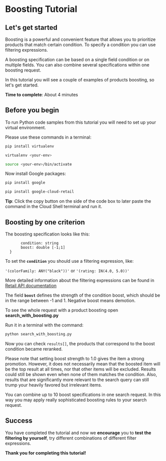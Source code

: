 # **Boosting Tutorial**

## Let's get started

Boosting is a powerful and convenient feature that allows you to prioritize products that match certain condition.
To specify a condition you can use filtering expressions.

A boosting specification can be based on a single field condition or on multiple fields. You can also combine several specifications within one boosting request.

In this tutorial you will see a couple of examples of products boosting, so let's get started.


**Time to complete**: About 4 minutes

## Before you begin

To run Python code samples from this tutorial you will need to set up your virtual environment.

Please use these commands in a terminal:
```bash
pip install virtualenv
```
```bash
virtualenv <your-env>
```
```bash
source <your-env>/bin/activate
```
Now install Google packages:
```bash
pip install google
```
```bash
pip install google-cloud-retail
```

**Tip**: Click the copy button on the side of the code box to later paste the command in the Cloud Shell terminal and run it.


## Boosting by one criterion

The boosting specification looks like this:
  
  ```condition_boost_specs {
         condition: string
         boost: double [-1;1]
    }
```

To set the **```condition```** you should use a filtering expression, like:

```'(colorFamily: ANY("black"))'```  or  ```'(rating: IN(4.0, 5.0))'```

More detailed information about the filtering expressions can be found in [Retail API documentation](https://cloud.google.com/retail/docs/filter-and-order#filter) 

The field **```boost```** defines the strength of the condition boost, which should be in the range between -1 and 1. Negative boost means demotion.

To see the whole request with a product boosting open **search_with_boosting.py**

Run it in a terminal with the command:
```bash
python search_with_boosting.py
```

Now you can check ```results[]```, the products that correspond to the boost condition became reranked.

Please note that setting boost strength to 1.0 gives the item a strong promotion. However, it does not necessarily mean that the boosted item will be the top result at all times, nor that other items will be excluded. 
Results could still be shown even when none of them matches the condition. Also, results that are significantly more relevant to the search query can still trump your heavily favored but irrelevant items.

You can combine up to 10 boost specifications in one search request. In this way you may apply really sophisticated boosting rules to your search request.

## Success 

You have completed the tutorial and now we **encourage** you to **test the filtering by yourself**, try different combinations of different filter expressions.

**Thank you for completing this tutorial!**
